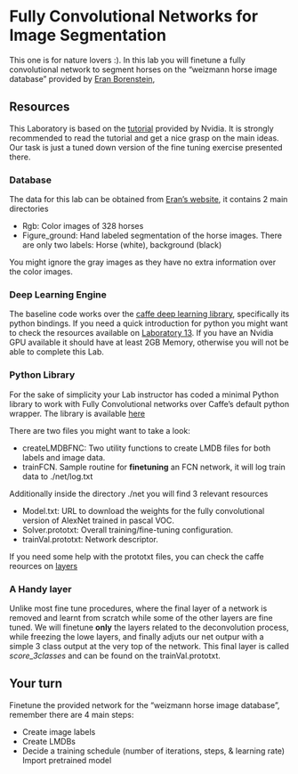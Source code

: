 # Fully Convolutional Networks for Image Segmentation

This one is for nature lovers :). In this lab you will finetune a fully convolutional network to segment horses on the “weizmann horse image database” provided by [Eran Borenstein](http://www.msri.org/people/members/eranb/), 

## Resources
This Laboratory is based on the [tutorial](https://github.com/NVIDIA/DIGITS/tree/master/examples/semantic-segmentation) provided by Nvidia. It is strongly recommended to read the tutorial and get a nice grasp on the main ideas. Our task is just a tuned down version of the fine tuning exercise presented there. 

### Database

The data for this lab can be obtained from [Eran’s website](http://www.msri.org/people/members/eranb/), it contains 2 main directories
- Rgb: Color images of 328  horses
- Figure_ground: Hand labeled segmentation of the horse images. There are only two labels: Horse (white), background (black)

You might ignore the gray images as they have no extra information over the color images.

### Deep Learning  Engine
The baseline code works over the [caffe deep learning library](https://github.com/BVLC/caffe), specifically its python bindings.  If you need a quick introduction for python you might want to check the resources available on [Laboratory 13](https://github.com/fuankarion/Vision17/tree/master/Lab13-OpticalFLow). If you have an Nvidia GPU available it should have at least 2GB Memory, otherwise you will not be able to complete this Lab.

### Python Library
For the sake of simplicity your Lab instructor has coded a minimal Python library to work with Fully Convolutional networks over Caffe’s default python wrapper. The library is available [here](https://github.com/fuankarion/FCNThinLib)

There are two files you might want to take a look:
- createLMDBFNC: Two utility functions to create LMDB files for both labels and image data.
- trainFCN. Sample routine for **finetuning** an FCN network, it will log train data to ./net/log.txt

Additionally inside the directory ./net you will find 3 relevant resources
- Model.txt: URL to download the weights for the fully convolutional version of AlexNet trained in pascal VOC.
- Solver.prototxt: Overall training/fine-tuning configuration.
- trainVal.prototxt: Network descriptor.

If you need some help with the prototxt files, you can check the caffe reources on [layers](http://caffe.berkeleyvision.org/tutorial/layers.html)

### A Handy layer

Unlike most fine tune procedures, where the final layer of a network is removed and learnt from scratch while some of the other layers are fine tuned. We will finetune **only** the layers related to the deconvolution process, while freezing the lowe layers, and finally adjuts our net outpur with a simple 3 class output at the very top of the network. This final layer is called *score_3classes* and can be found on the trainVal.prototxt.

## Your turn
Finetune the provided network for the “weizmann horse image database”, remember there are  4 main steps:
- Create image labels
- Create LMDBs
- Decide a training schedule (number of iterations, steps, & learning rate)
 Import pretrained model 




